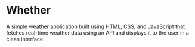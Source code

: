 # Whether
A simple weather application built using HTML, CSS, and JavaScript that fetches real-time weather data using an API and displays it to the user in a clean interface.
